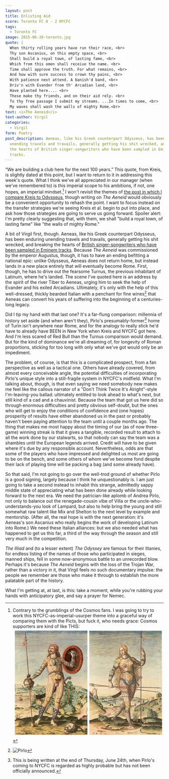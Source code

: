 ```yaml
---
layout: post
title: Enlisting Aid
score: Toronto FC 0 - 2 NYCFC 
tags: 
  - Toronto FC 
image: 2015-06-20-toronto.jpg
quote: |
  When thirty rolling years have run their race, <br>
  Thy son Ascanius, on this empty space, <br>
  Shall build a royal town, of lasting fame, <br>
  Which from this omen shall receive the name. <br>
  Time shall approve the truth. For what remains, <br>
  And how with sure success to crown thy pains, <br>
  With patience next attend. A banish'd band, <br>
  Driv'n with Evander from th' Arcadian land, <br>
  Have planted here.... <br>
  These make thy friends, and on their aid rely. <br>
  To thy free passage I submit my streams. ...In times to come, <br>
  My waves shall wash the walls of mighty Rome.<br>
text: <i>The Aeneid</i>
text-author: Virgil 
categories:
  - Virgil
form: Poetry 
post_description: Aeneas, like his Greek counterpart Odysseus, has been enduring
  unending travels and travails, generally getting his shit wrecked, and breaking
  the hearts of British singer-songwriters who have been sampled in Eminem
  tracks.
---
```


“We are building a club here for the next 100 years.” This quote, from Kreis,
is slightly dated at this point, but I want to return to it in addressing this
week's quote. What I think we've all appreciated in our manager (when we've
remembered to) is this imperial scope to his ambitions, if not, one
hopes, an imperial mindset.[^1] I won't revisit the themes of [the post in
which I compare Kreis to
Odysseus](http://ninetyplusofblue.com/homer/2015/03/28/kansas-city-odyssey/), though writing on *The Aeneid* would
obviously be a convenient opportunity to rehash the point. I want to focus
instead on the transfer strategies we're seeing Kreis et al. begin to put into
place, and ask how those strategies are going to serve us going forward.
Spoiler alert: I'm pretty clearly suggesting that, with them, we shall "build a
royal town, of lasting fame" like "the walls of mighty Rome."

A bit of Virgil first, though.<!--break--> Aeneas, like his Greek counterpart
Odysseus, has been enduring unending travels and travails, generally getting his shit wrecked, and breaking
the hearts of [British singer-songwriters who have been sampled in Eminem
tracks](https://en.wikipedia.org/wiki/Dido). Because *The Aeneid* was
commissioned by the emperor Augustus, though, it has to have an ending
befitting a national epic: unlike Odysseus, Aeneas does not return home, but
instead lands in a new place entirely that will eventually become
Rome. First, though, he has to drive out the fearsome Turnus, the previous
inhabitant of Latinum, where he's landed. The scene I've quoted here is an address by
the spirit of the river Tiber to Aeneas, urging him to seek the help of
Evander and his exiled Arcadians. Ultimately, it's only with the help of this
well-dressed, thickly bearded Italian with a penchant for fine wines[^3] that Aeneas can convert his
years of suffering into the beginning of a centuries-long legacy.

Did I tip my hand with that last one? It's a far-flung comparison: millennia of
history set aside (and when aren't they), Pirlo's presumably-former[^2] home of Turin isn't anywhere near Rome, and for
the analogy to really stick he'd have to already have BEEN in New York when Kreis and NYCFC got here. And I'm less
scared of Red Bull than the Turnus comparison would demand. But for the kind of
dominance we're all dreaming of, for longevity of Roman proportions, sticking
for too long with only what we've got would only be an impediment.

The problem, of course, is that this is a complicated prospect, from a fan
perspective as well as a tactical one. Others have
already covered, from almost every conceivable angle, the potential
difficulties of incorporating Pirlo's unique style into a still-fragile system
in NYCFC's midfield. What I'm talking about, though, is that even saying we need somebody new makes me feel
like the callous narrator of a "Don't Think Twice It's Alright"-style
I'm-leaving-you ballad: ultimately entitled to look ahead to what's next, but still kind of a cad and a chauvinist. Because the team that got us here did so through
enormous difficulties and pretty obvious self-doubt, but the ones who will get
to enjoy the conditions of confidence and (one hopes) prosperity of results
have either abandoned us in the past or probably haven't been paying attention
to the team until a couple months ago. The thing that makes me
most happy about the timing of our (as of now three-game) winning streak is
that it gives a tangible, recorded result to attach to all the work done by our
stalwarts, so that
nobody can say the team was a shambles until the European legends arrived.
Credit will have to be given where it's due by any responsible account.
Nevertheless, odds
are that some of the players who have impressed and delighted us most are going to
be on the bench, and some others of whom we've become fond despite their lack of playing time will be packing a bag (and some already have). 

So that said, I'm not going to go over the well-trod ground of whether Pirlo is
a good signing, largely because I think he unquestionably is. I am just going
to take a second instead to inhabit this strange, admittedly sappy middle
state of appreciating what has been done already while looking forward to the next
era. We need the patrician-like aplomb of Andrea Pirlo, not only to balance
out the renegade-cousin vibe of Villa or the uncle-who-understands-you look of
Lampard, but also to help bring the young and still somewhat raw talent like
Mix and Shelton to the next level by example and mentorship. (After all, the real hope is with the next
generation: it's Aeneas's son Ascanius who really begins the work of
developing Latinum into Rome.) We need these Italian alliances: but we also needed what has happened
to get us this far, a third of the way through the season and still very much in the competition.

*The Illiad* and (to a lesser extent) *The Odyssey* are famous for their litanies, for endless listing of the
names of those who participated in sieges, manned ships, fell in some
now-anonymous battle to an unrecorded blow. Perhaps it's because *The Aeneid*
begins with the loss of the Trojan War, rather than a victory in it, that
Virgil feels no such documentary impulse: the people we remember
are those who make it through to establish the more palatable part of the
history. 

What I'm getting at, at last, is this: take a moment, while you're
rubbing your hands with anticipatory glee, and say a prayer for Nemec. 

[^1]: Contrary to the grumblings of the Cosmos fans. I was going to try to work this NYCFC-as-imperial-usurper theme into a graceful way of comparing them with the Picts, but fuck it, who needs grace: Cosmos supporters are kind of like THIS: ![images/picts.jpg](/images/picts.jpg)

[^2]: This is being written at the end of Thursday, June 24th, when Pirlo's coming to NYCFC is regarded as highly probable but has not been officially announced.

[^3]: ![Pirlo](http://media.balls.ie/uploads/2014/04/andrea-pirlo-wine1.jpg)

